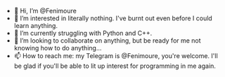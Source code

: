 - 👋 Hi, I’m @Fenimoure
- 👀 I’m interested in literally nothing. I've burnt out even before I could learn anything. 
- 🌱 I’m currently struggling with Python and C++.
- 💞️ I’m looking to collaborate on anything, but be ready for me not knowing how to do anything...
- 📫 How to reach me: my Telegram is @Fenimoure, you're welcome. I'll be glad if you'll be able to lit up interest for programming in me again.

<!---
Fenimoure/Fenimoure is a ✨ special ✨ repository because its `README.md` (this file) appears on your GitHub profile.
You can click the Preview link to take a look at your changes.
--->
